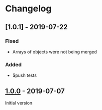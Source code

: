 # Changelog

## [1.0.1] - 2019-07-22
### Fixed
* Arrays of objects were not being merged

### Added
* $push tests

## [1.0.0] - 2019-07-07
Initial version

[1.0.0]: https://github.com/kleber-swf/deepmerge-json/tree/v1.0.0